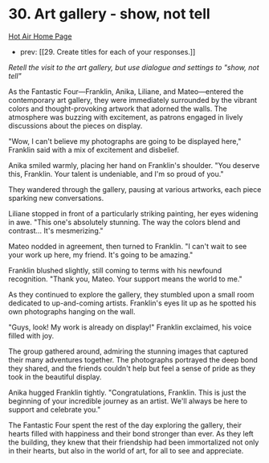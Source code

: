 # 30. Art gallery - show, not tell

[Hot Air Home Page](https://hotair.peterkaminski.wiki/) 

 - prev: [[29. Create titles for each of your responses.]]

_Retell the visit to the art gallery, but use dialogue and settings to "show, not tell"_

As the Fantastic Four—Franklin, Anika, Liliane, and Mateo—entered the contemporary art gallery, they were immediately surrounded by the vibrant colors and thought-provoking artwork that adorned the walls. The atmosphere was buzzing with excitement, as patrons engaged in lively discussions about the pieces on display.

"Wow, I can't believe my photographs are going to be displayed here," Franklin said with a mix of excitement and disbelief.

Anika smiled warmly, placing her hand on Franklin's shoulder. "You deserve this, Franklin. Your talent is undeniable, and I'm so proud of you."

They wandered through the gallery, pausing at various artworks, each piece sparking new conversations.

Liliane stopped in front of a particularly striking painting, her eyes widening in awe. "This one's absolutely stunning. The way the colors blend and contrast… It's mesmerizing."

Mateo nodded in agreement, then turned to Franklin. "I can't wait to see your work up here, my friend. It's going to be amazing."

Franklin blushed slightly, still coming to terms with his newfound recognition. "Thank you, Mateo. Your support means the world to me."

As they continued to explore the gallery, they stumbled upon a small room dedicated to up-and-coming artists. Franklin's eyes lit up as he spotted his own photographs hanging on the wall.

"Guys, look! My work is already on display!" Franklin exclaimed, his voice filled with joy.

The group gathered around, admiring the stunning images that captured their many adventures together. The photographs portrayed the deep bond they shared, and the friends couldn't help but feel a sense of pride as they took in the beautiful display.

Anika hugged Franklin tightly. "Congratulations, Franklin. This is just the beginning of your incredible journey as an artist. We'll always be here to support and celebrate you."

The Fantastic Four spent the rest of the day exploring the gallery, their hearts filled with happiness and their bond stronger than ever. As they left the building, they knew that their friendship had been immortalized not only in their hearts, but also in the world of art, for all to see and appreciate.
